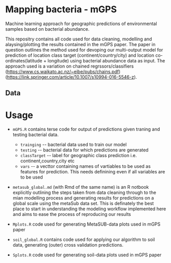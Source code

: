 # Mapping bacteria - mGPS
Machine learning approach for geographic predictions of environmental samples based on bacterial abundance. 

This repositry contains all code used for data cleaning, modelling and alaysing/plotting the results contained in the mGPS paper. The paper in question outlines the method used for devoping our multi-output model for prediction of location class target (continent/country/city) and location co-ordinates(latitude + longitude) using bacterial abundance data as input. The approach used is a variation on chained regrssors/classifiers (https://www.cs.waikato.ac.nz/~eibe/pubs/chains.pdf) (https://link.springer.com/article/10.1007/s10994-016-5546-z). 

## Data

# Usage 

* `mGPS.R` contains terse code for output of predictions given traning and testing bacterial data.   
  - `trainging` -- bacterial data used to train our model  
  - `testing` -- bacterial data for which predictions are generated  
  - `classTarget` -- label for geographic class prediction i.e. continent,country,city etc
  - `vars` -- a vecttor containing names of vartiables to be used as features for prediction. This needs definining even if all            variables are to be used

* `metasub_global.md` (with Rmd of the same name) is an R notbook explicitly outlining the steps taken from data cleaning through to the mian modelling process and generating results for predictions on a global scale using the metaSub data set. This is definately the best place to start in understanding the modeling workflow implemented here and aims to ease the process of reproducing our results


* `Mplots.R` code used for generating MetaSUB-data plots used in mGPS paper

* `soil_global.R` contains code used for applying our algorithm to soil data, generating (outer) cross validation predictions. 

* `Splots.R` code used for generating soil-data plots used in mGPS paper



